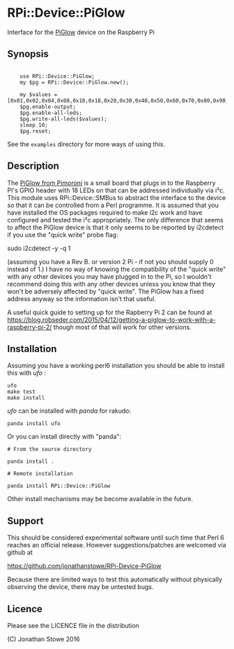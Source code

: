 # RPi::Device::PiGlow

Interface for the [PiGlow](https://shop.pimoroni.com/products/piglow) device on the Raspberry Pi


## Synopsis

```

    use RPi::Device::PiGlow;
    my $pg = RPi::Device::PiGlow.new();

    my $values = [0x01,0x02,0x04,0x08,0x10,0x18,0x20,0x30,0x40,0x50,0x60,0x70,0x80,0x90,0xA0,0xC0,0xE0,0xFF];
    $pg.enable-output;
    $pg.enable-all-leds;
    $pg.write-all-leds($values);
    sleep 10;
    $pg.reset;

```

See the ```examples``` directory for more ways of using this.

## Description

The [PiGlow from Pimoroni](http://shop.pimoroni.com/products/piglow)
is a small board that plugs in to the Raspberry PI's GPIO header with
18 LEDs on that can be addressed individually via i²c.  This module
uses RPi::Device::SMBus to abstract the interface to the device so
that it can be controlled from a Perl programme.  It is assumed that
you have installed the OS packages required to make i2c work and have
configured and tested the i²c appropriately.  The only difference that
seems to affect the PiGlow device is that it only seems to be reported
by i2cdetect if you use the "quick write" probe flag:

   sudo i2cdetect -y -q 1

(assuming you have a Rev B. or version 2 Pi - if not you should supply
0 instead of 1.)  I have no way of knowing the compatibility of the
"quick write" with any other devices you may have plugged in to the Pi,
so I wouldn't recommend doing this with any other devices unless you know
that they won't be adversely affected by "quick write".  The PiGlow has
a fixed address anyway so the information isn't that useful.

A useful quick guide to setting up for the Rapberry Pi 2 can be found
at https://blog.robseder.com/2015/04/12/getting-a-piglow-to-work-with-a-raspberry-pi-2/ though
most of that will work for other versions.

## Installation

Assuming you have a working perl6 installation you should be able to
install this with *ufo* :

    ufo
    make test
    make install

*ufo* can be installed with *panda* for rakudo:

    panda install ufo

Or you can install directly with "panda":

    # From the source directory
   
    panda install .

    # Remote installation

    panda install RPi::Device::PiGlow

Other install mechanisms may be become available in the future.

## Support

This should be considered experimental software until such time that
Perl 6 reaches an official release.  However suggestions/patches are
welcomed via github at

   https://github.com/jonathanstowe/RPi-Device-PiGlow

Because there are limited ways to test this automatically without
physically observing the device, there may be untested bugs.

## Licence

Please see the LICENCE file in the distribution

(C) Jonathan Stowe 2016
